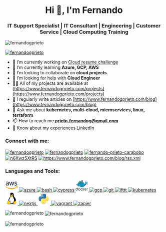 <h1 align="center">Hi 👋, I'm Fernando</h1>
<h3 align="center">IT Support Specialist | IT Consultant | Engineering | Customer Service | Cloud Computing Training</h3>

<p align="left"> <img src="https://komarev.com/ghpvc/?username=fernandogprieto&label=Profile%20views&color=0e75b6&style=flat" alt="fernandogprieto" /> </p>

<p align="left"> <a href="https://twitter.com/fernandogprieto" target="blank"><img src="https://img.shields.io/twitter/follow/fernandogprieto?logo=twitter&style=for-the-badge" alt="fernandogprieto" /></a> </p>

- 🔭 I’m currently working on [Cloud resume challenge](https://gitlab.com/fernandogprieto/cloud-resume-challenge-frontend)
- 🌱 I’m currently learning **Azure, GCP, AWS**
- 👯 I’m looking to collaborate on **cloud projects**
- 🤝 I’m looking for help with **Cloud Engineer**
- 👨‍💻 All of my projects are available at [https://www.fernandogprieto.com/projects](https://www.fernandogprieto.com/projects)
- 📝 I regularly write articles on [https://www.fernandogprieto.com/blog](https://www.fernandogprieto.com/blog)
- 💬 Ask me about **kubernetes, multi-cloud, microservices, linux, terraform**
- 📫 How to reach me **prieto.fernandog@gmail.com**
- 📄 Know about my experiences [LinkedIn](https://www.linkedin.com/in/fernando-prieto-carabobo/)

<h3 align="left">Connect with me:</h3>
<p align="left">
<a href="https://dev.to/fernandogprieto" target="blank"><img align="center" src="https://raw.githubusercontent.com/rahuldkjain/github-profile-readme-generator/master/src/images/icons/Social/devto.svg" alt="fernandogprieto" height="30" width="40" /></a>
<a href="https://twitter.com/fernandogprieto" target="blank"><img align="center" src="https://raw.githubusercontent.com/rahuldkjain/github-profile-readme-generator/master/src/images/icons/Social/twitter.svg" alt="fernandogprieto" height="30" width="40" /></a>
<a href="https://linkedin.com/in/fernando-prieto-carabobo" target="blank"><img align="center" src="https://raw.githubusercontent.com/rahuldkjain/github-profile-readme-generator/master/src/images/icons/Social/linked-in-alt.svg" alt="fernando-prieto-carabobo" height="30" width="40" /></a>
<a href="https://discord.gg/n6Xwz5XtRS" target="blank"><img align="center" src="https://raw.githubusercontent.com/rahuldkjain/github-profile-readme-generator/master/src/images/icons/Social/discord.svg" alt="n6Xwz5XtRS" height="30" width="40" /></a>
<a href="/https://www.fernandogprieto.com/blog/rss.xml" target="blank"><img align="center" src="https://raw.githubusercontent.com/rahuldkjain/github-profile-readme-generator/master/src/images/icons/Social/rss.svg" alt="https://www.fernandogprieto.com/blog/rss.xml" height="30" width="40" /></a>
</p>

<h3 align="left">Languages and Tools:</h3>
<p align="left"> <a href="https://aws.amazon.com" target="_blank" rel="noreferrer"> <img src="https://raw.githubusercontent.com/devicons/devicon/master/icons/amazonwebservices/amazonwebservices-original-wordmark.svg" alt="aws" width="40" height="40"/> </a> <a href="https://azure.microsoft.com/en-in/" target="_blank" rel="noreferrer"> <img src="https://www.vectorlogo.zone/logos/microsoft_azure/microsoft_azure-icon.svg" alt="azure" width="40" height="40"/> </a> <a href="https://www.gnu.org/software/bash/" target="_blank" rel="noreferrer"> <img src="https://www.vectorlogo.zone/logos/gnu_bash/gnu_bash-icon.svg" alt="bash" width="40" height="40"/> </a> <a href="https://www.cypress.io" target="_blank" rel="noreferrer"> <img src="https://raw.githubusercontent.com/simple-icons/simple-icons/6e46ec1fc23b60c8fd0d2f2ff46db82e16dbd75f/icons/cypress.svg" alt="cypress" width="40" height="40"/> </a> <a href="https://www.docker.com/" target="_blank" rel="noreferrer"> <img src="https://raw.githubusercontent.com/devicons/devicon/master/icons/docker/docker-original-wordmark.svg" alt="docker" width="40" height="40"/> </a> <a href="https://cloud.google.com" target="_blank" rel="noreferrer"> <img src="https://www.vectorlogo.zone/logos/google_cloud/google_cloud-icon.svg" alt="gcp" width="40" height="40"/> </a> <a href="https://git-scm.com/" target="_blank" rel="noreferrer"> <img src="https://www.vectorlogo.zone/logos/git-scm/git-scm-icon.svg" alt="git" width="40" height="40"/> </a> <a href="https://ifttt.com/" target="_blank" rel="noreferrer"> <img src="https://www.vectorlogo.zone/logos/ifttt/ifttt-ar21.svg" alt="ifttt" width="40" height="40"/> </a> <a href="https://kubernetes.io" target="_blank" rel="noreferrer"> <img src="https://www.vectorlogo.zone/logos/kubernetes/kubernetes-icon.svg" alt="kubernetes" width="40" height="40"/> </a> <a href="https://www.linux.org/" target="_blank" rel="noreferrer"> <img src="https://raw.githubusercontent.com/devicons/devicon/master/icons/linux/linux-original.svg" alt="linux" width="40" height="40"/> </a> <a href="https://nextjs.org/" target="_blank" rel="noreferrer"> <img src="https://cdn.worldvectorlogo.com/logos/nextjs-2.svg" alt="nextjs" width="40" height="40"/> </a> <a href="https://www.python.org" target="_blank" rel="noreferrer"> <img src="https://raw.githubusercontent.com/devicons/devicon/master/icons/python/python-original.svg" alt="python" width="40" height="40"/> </a> <a href="https://www.vagrantup.com/" target="_blank" rel="noreferrer"> <img src="https://www.vectorlogo.zone/logos/vagrantup/vagrantup-icon.svg" alt="vagrant" width="40" height="40"/> </a> <a href="https://zapier.com" target="_blank" rel="noreferrer"> <img src="https://www.vectorlogo.zone/logos/zapier/zapier-icon.svg" alt="zapier" width="40" height="40"/> </a> </p>

<p><img align="left" src="https://github-readme-stats.vercel.app/api/top-langs?username=fernandogprieto&show_icons=true&locale=en&layout=compact" alt="fernandogprieto" /></p>

<p>&nbsp;<img align="center" src="https://github-readme-stats.vercel.app/api?username=fernandogprieto&show_icons=true&locale=en" alt="fernandogprieto" /></p>

<p><img align="center" src="https://github-readme-streak-stats.herokuapp.com/?user=fernandogprieto&" alt="fernandogprieto" /></p>


<!---
fernandogprieto/fernandogprieto is a ✨ special ✨ repository because its `README.md` (this file) appears on your GitHub profile.
You can click the Preview link to take a look at your changes.
--->
